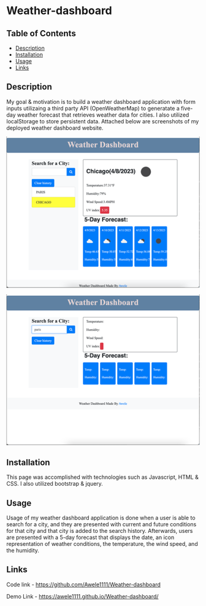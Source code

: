 # Weather-dashboard

## Table of Contents

- [Description](#description)
- [Installation](#installation)
- [Usage](#usage)
- [Links](#links)

## Description


My goal & motivation is to build a weather dashboard application with form inputs utilizaing a third party API (OpenWeatherMap)  to generatate a five-day weather forecast that retrieves weather data for cities. I also utilized localStorage to store persistent data. 
Attached below are screenshots of my deployed weather dashboard website. 


![weather](assets/Readme1.png)

![weather](assets/Readme2.png)






## Installation

This page was accomplished with technologies such as Javascript, HTML & CSS. I also utilized bootstrap & jquery.

## Usage
 Usage of my weather dashboard application is done when a user is able to search for a city, and they are presented with current and future conditions for that city and that city is added to the search history. 
 Afterwards, users are presented with a 5-day forecast that displays the date, an icon representation of weather conditions, the temperature, the wind speed, and the humidity.

 ## Links

 Code link - https://github.com/Awele1111/Weather-dashboard
 
 Demo Link - https://awele1111.github.io/Weather-dashboard/